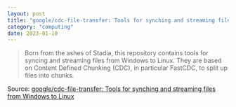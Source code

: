 ```yaml
---
layout: post
title: "google/cdc-file-transfer: Tools for synching and streaming files from Windows to Linux"
category: "computing"
date: 2023-01-10
---
```


>Born from the ashes of Stadia, this repository contains tools for syncing and streaming files from Windows to Linux. They are based on Content Defined Chunking (CDC), in particular FastCDC, to split up files into chunks.

Source: [google/cdc-file-transfer: Tools for synching and streaming files from Windows to Linux](https://github.com/google/cdc-file-transfer)
